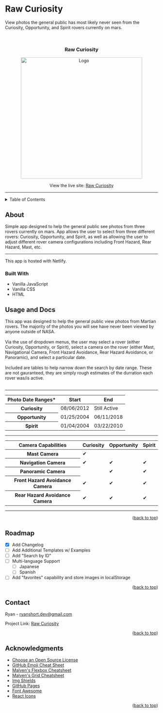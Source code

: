 # Raw Curiosity
View photos the general public has most likely never seen from the Curiosity, Opportunity, and Spirit rovers currently on mars.

<div id="top"></div>

<!-- PROJECT LOGO -->

<br />

<h3 align="center">Raw Curiosity</h3>

<div align="center">
    <img src="https://github.com/RyanShort13110/raw_curiosity/blob/main/raw-curiosity-gif.gif" alt="Logo" width="400">
</div>

<div>
    <p align="center">View the live site: <a href="https://rawcuriosity.netlify.app/">Raw Curiosity</a></p>
</div>

---

<!-- TABLE OF CONTENTS -->
<details>
  <summary>Table of Contents</summary>
  <ol>
    <li>
      <a href="#about-the-project">About The Project</a>
      <ul>
        <li><a href="#built-with">Built With</a></li>
      </ul>
    </li>
    <li>
      <a href="#getting-started">Getting Started</a>
    </li>
    <li><a href="#usage">Usage</a></li>
    <li><a href="#roadmap">Roadmap</a></li>
    <li><a href="#contact">Contact</a></li>
    <li><a href="#acknowledgments">Acknowledgments</a></li>
  </ol>
</details>



<!-- ABOUT THE PROJECT -->
## About

Simple app designed to help the general public see photos from three rovers currently on mars.
App allows the user to select from three different rovers: Curiosity, Opportunity, and Spirit, as well as allowing the user to adjust different rover camera configurations including Front Hazard, Rear Hazard, Mast, etc. 

---
This app is hosted with Netlify.

### Built With


* Vanilla JavaScript
* Vanilla CSS
* HTML



<!-- USAGE EXAMPLES -->
## Usage and Docs

This app was designed to help the general public view photos from Martian rovers. 
The majority of the photos you will see have never been viewed by anyone outside of NASA.
<br>
<br>
Via the use of dropdown menus, the user may select a rover (either Curiosity, Opportunity, or Spirit), select a camera on the rover (either Mast, Navigational Camera, Front Hazard Avoidance, Rear Hazard Avoidance, or Panoramic), and select a particular date.<br>
<br>
Included are tables to help narrow down the search by date range. These are not gauranteed, they are simply rough estimates of the durration each rover was/is active.<br>
<br>

---
<table>
  <thead>
    <th>Photo Date Ranges*</th>
    <th>Start</th>
    <th>End</th>
  </thead>
  <tr>
    <th>Curiosity</th>
    <td>08/06/2012</td>
    <td>Still Active</td>
  </tr>
  <tr>
    <th>Opportunity</th>
    <td>01/25/2004</td>
    <td>06/11/2018</td>
  </tr>
  <tr>
    <th>Spirit</th>
    <td>01/04/2004</td>
    <td>03/22/2010</td>
  </tr>
</table>
          
---

<table>
  <thead>
    <th>Camera Capabilities</th>
    <th>Curiosity</th>
    <th>Opportunity</th>
    <th>Spirit</th>
  </thead>
  <tr>
    <th>Mast Camera</th>
    <td>✔</td>
    <td></td>
    <td></td>
  </tr>
  <tr>
    <th>Navigation Camera</th>
    <td>✔</td>
    <td>✔</td>
    <td>✔</td>
  </tr>
  <tr>
    <th>Panoramic Camera</th>
    <td></td>
    <td>✔</td>
    <td>✔</td>
  </tr>
  <tr>
    <th>Front Hazard Avoidance Camera</th>
    <td>✔</td>
    <td>✔</td>
    <td>✔</td>
  </tr>
  <tr>
    <th>Rear Hazard Avoidance Camera</th>
    <td>✔</td>
    <td>✔</td>
    <td>✔</td>
  </tr>
</table>

---

<p align="right">(<a href="#top">back to top</a>)</p>



<!-- ROADMAP -->
## Roadmap

- [x] Add Changelog
- [ ] Add Additional Templates w/ Examples
- [ ] Add "Search by ID"
- [ ] Multi-language Support
    - [ ] Japanese
    - [ ] Spanish
- [ ] Add "favorites" capability and store images in localStorage

<p align="right">(<a href="#top">back to top</a>)</p>



<!-- CONTACT -->
## Contact

Ryan - ryanshort.dev@gmail.com

Project Link: [Raw Curiosity](https://rawcuriosity.netlify.app/)

<p align="right">(<a href="#top">back to top</a>)</p>



<!-- ACKNOWLEDGMENTS -->
## Acknowledgments

* [Choose an Open Source License](https://choosealicense.com)
* [GitHub Emoji Cheat Sheet](https://www.webpagefx.com/tools/emoji-cheat-sheet)
* [Malven's Flexbox Cheatsheet](https://flexbox.malven.co/)
* [Malven's Grid Cheatsheet](https://grid.malven.co/)
* [Img Shields](https://shields.io)
* [GitHub Pages](https://pages.github.com)
* [Font Awesome](https://fontawesome.com)
* [React Icons](https://react-icons.github.io/react-icons/search)

<p align="right">(<a href="#top">back to top</a>)</p>


<!-- MARKDOWN LINKS & IMAGES -->
<!-- https://www.markdownguide.org/basic-syntax/#reference-style-links -->
[contributors-shield]: https://img.shields.io/github/contributors/othneildrew/Best-README-Template.svg?style=for-the-badge
[contributors-url]: https://github.com/othneildrew/Best-README-Template/graphs/contributors
[forks-shield]: https://img.shields.io/github/forks/othneildrew/Best-README-Template.svg?style=for-the-badge
[forks-url]: https://github.com/othneildrew/Best-README-Template/network/members
[stars-shield]: https://img.shields.io/github/stars/othneildrew/Best-README-Template.svg?style=for-the-badge
[stars-url]: https://github.com/othneildrew/Best-README-Template/stargazers
[issues-shield]: https://img.shields.io/github/issues/othneildrew/Best-README-Template.svg?style=for-the-badge
[issues-url]: https://github.com/othneildrew/Best-README-Template/issues
[license-shield]: https://img.shields.io/github/license/othneildrew/Best-README-Template.svg?style=for-the-badge
[license-url]: https://github.com/othneildrew/Best-README-Template/blob/master/LICENSE.txt
[linkedin-shield]: https://img.shields.io/badge/-LinkedIn-black.svg?style=for-the-badge&logo=linkedin&colorB=555
[linkedin-url]: https://linkedin.com/in/othneildrew
[product-screenshot]: images/screenshot.png

